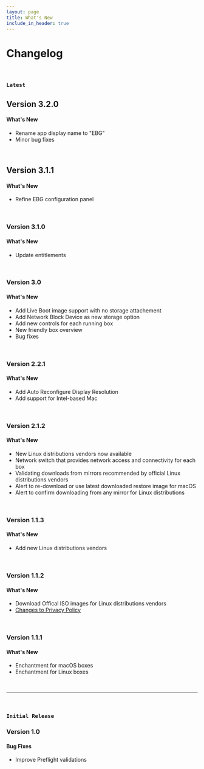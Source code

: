 ```yaml
---
layout: page
title: What's New
include_in_header: true
---
```


# Changelog
<br>

### `Latest`
## **Version 3.2.0**

#### What's New
- Rename app display name to "EBG"
- Minor bug fixes 

<br>

## **Version 3.1.1**

#### What's New
- Refine EBG configuration panel 

<br>

### **Version 3.1.0**

#### What's New
- Update entitlements 

<br>

### **Version 3.0**

#### What's New
- Add Live Boot image support with no storage attachement 
- Add Network Block Device as new storage option 
- Add new controls for each running box
- New friendly box overview
- Bug fixes

<br>

### **Version 2.2.1**

#### What's New
- Add Auto Reconfigure Display Resolution 
- Add support for Intel-based Mac

<br>
  
### **Version 2.1.2**

#### What's New
- New Linux distributions vendors now available
- Network switch that provides network access and connectivity for each box
- Validating downloads from mirrors recommended by official Linux distributions vendors
- Alert to re-download or use latest downloaded restore image for macOS
- Alert to confirm downloading from any mirror for Linux distributions


<br>

### **Version 1.1.3**

#### What's New
- Add new Linux distributions vendors

<br>

### **Version 1.1.2**

#### What's New
- Download Offical ISO images for Linux distributions vendors
- [Changes to Privacy Policy](/privacypolicy)

<br>

### **Version 1.1.1**

#### What's New
- Enchantment  for macOS boxes
- Enchantment  for Linux boxes

<br>

________
<br>

### `Initial Release`
### **Version 1.0**

#### Bug Fixes
- Improve Preflight validations

<br>
